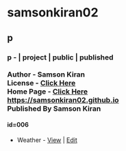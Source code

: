 # samsonkiran02
## p
### p - | project | public | published <br><br> Author - Samson Kiran <br> License - [Click Here](https://samsonkiran02.github.io/p/LICENSE) <br> Home Page - [Click Here](https://samsonkiran02.github.io) <br> https://samsonkiran02.github.io <br> Published By Samson Kiran                                            


#### id=006 
   - Weather - [View](https://samsonkiran02.github.io/p/id=006/index.html) | [Edit](https://github.com/samsonkiran02/p/tree/main/id%3D006)                                                        
